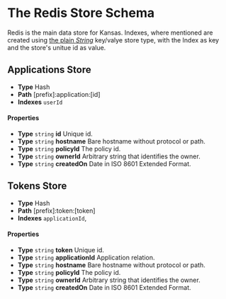 # The Redis Store Schema

Redis is the main data store for Kansas. Indexes, where mentioned are created using [the plain *String*][redis string] key/valye store type, with the Index as key and the store's unitue id as value.

## Applications Store

* **Type** Hash
* **Path** [prefix]:application:[id]
* **Indexes** `userId`

#### Properties

* **Type** `string` **id** Unique id.
* **Type** `string` **hostname** Bare hostname without protocol or path.
* **Type** `string` **policyId** The policy id.
* **Type** `string` **ownerId** Arbitrary string that identifies the owner.
* **Type** `string` **createdOn** Date in ISO 8601 Extended Format.

## Tokens Store

* **Type** Hash
* **Path** [prefix]:token:[token]
* **Indexes** `applicationId`, 

#### Properties

* **Type** `string` **token** Unique id.
* **Type** `string` **applicationId** Application relation.
* **Type** `string` **hostname** Bare hostname without protocol or path.
* **Type** `string` **policyId** The policy id.
* **Type** `string` **ownerId** Arbitrary string that identifies the owner.
* **Type** `string` **createdOn** Date in ISO 8601 Extended Format.


[redis string]: http://redis.io/commands#string
